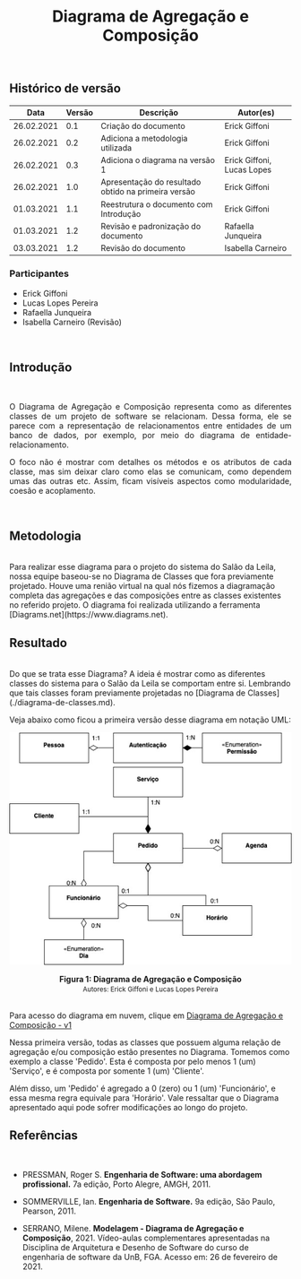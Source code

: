 # <center> Diagrama de Agregação e Composição
<br>

## Histórico de versão
|Data | Versão | Descrição | Autor(es)
| -- | -- | -- | -- |
| 26.02.2021 | 0.1 | Criação do documento | Erick Giffoni|
| 26.02.2021 | 0.2 | Adiciona a metodologia utilizada | Erick Giffoni|
| 26.02.2021 | 0.3 | Adiciona o diagrama na versão 1 | Erick Giffoni, Lucas Lopes|
| 26.02.2021 | 1.0 | Apresentação do resultado obtido na primeira versão| Erick Giffoni|
| 01.03.2021 | 1.1 | Reestrutura o documento com Introdução| Erick Giffoni|
| 01.03.2021 | 1.2 | Revisão e padronização do documento | Rafaella Junqueira |
| 03.03.2021 | 1.2 | Revisão do documento | Isabella Carneiro |

### Participantes

* Erick Giffoni
* Lucas Lopes Pereira
* Rafaella Junqueira 
* Isabella Carneiro (Revisão)
<br>

## Introdução
<div align="justify"><br>

O Diagrama de Agregação e Composição representa como as diferentes classes de um projeto de software se relacionam. Dessa forma, ele se parece com a representação de relacionamentos entre entidades de um banco de dados, por exemplo, por meio do diagrama de entidade-relacionamento.

O foco não é mostrar com detalhes os métodos e os atributos de cada classe, mas sim deixar claro como elas se comunicam, como dependem umas das outras etc. Assim, ficam visíveis aspectos como modularidade, coesão e acoplamento.
</div><br>

## Metodologia
<br>
Para realizar esse diagrama para o projeto do sistema do Salão da Leila, nossa equipe baseou-se no Diagrama de Classes que fora previamente projetado. Houve uma renião virtual na qual nós fizemos a diagramação completa das agregações e das composições entre as classes existentes no referido projeto. O diagrama foi realizada utilizando a ferramenta [Diagrams.net](https://www.diagrams.net).<br>


## Resultado
<br>
Do que se trata esse Diagrama? A ideia é mostrar como as diferentes classes do sistema para o Salão da Leila se comportam entre si. Lembrando que tais classes foram previamente projetadas no [Diagrama de Classes](./diagrama-de-classes.md).

Veja abaixo como ficou a primeira versão desse diagrama em notação UML:
<br>

[<div align="center"><img width="auto" height="auto" src="../../img/modelagem/estatica/agregacao-composicao/diagramaAgregacaoComposicao.jpg"/></div>](../img/modelagem/estatica/agregacao-composicao/diagramaAgregacaoComposicao.jpg)

<figcaption align='center'>
    <b>Figura 1: Diagrama de Agregação e Composição</b>
    <br>
    <small>Autores: Erick Giffoni e Lucas Lopes Pereira</small>
</figcaption>
<br>

Para acesso do diagrama em nuvem, clique em [Diagrama de Agregação e Composição - v1](https://unbbr-my.sharepoint.com/:i:/g/personal/160010900_aluno_unb_br/EcwQ-rqfxWpKpvmscK5laT4BH3og0hySa9Y5mS5UDzF8eg?e=5BK3JS)

Nessa primeira versão, todas as classes que possuem alguma relação de agregação e/ou composição estão presentes no Diagrama. Tomemos como exemplo a classe 'Pedido'. Esta é composta por pelo menos 1 (um) 'Serviço', e é composta por somente 1 (um) 'Cliente'. 

Além disso, um 'Pedido' é agregado a 0 (zero) ou 1 (um) 'Funcionário', e essa mesma regra equivale para 'Horário'. Vale ressaltar que o Diagrama apresentado aqui pode sofrer modificações ao longo do projeto.

## Referências
<br>

- PRESSMAN, Roger S. **Engenharia de Software: uma abordagem profissional.** 7a edição, Porto Alegre, AMGH, 2011.

- SOMMERVILLE, Ian. **Engenharia de Software.** 9a edição, São Paulo, Pearson, 2011.

- SERRANO, Milene. **Modelagem - Diagrama de Agregação e Composição**, 2021. Vídeo-aulas complementares apresentadas na Disciplina de Arquitetura e Desenho de Software do curso de engenharia de software da UnB, FGA. Acesso em: 26 de fevereiro de 2021.


